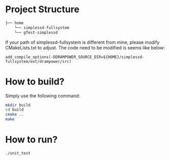 # Project Structure

```txt
├── home
    └── simplessd-fullsystem
    └── gTest-simplessd
```

If your path of simplessd-fullsystem is different from mine, please modify CMakeLists.txt to adjust.
The code need to be modified is seems like below:

```CMakeLists
add_compile_options(-DDRAMPOWER_SOURCE_DIR=${HOME}/simplessd-fullsystem/ext/drampower/src)
```

# How to build?
Simply use the following command:
```bash
mkdir build
cd build
cmake ..
make
```

# How to run?
```bash
./unit_test
```

